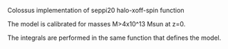 Colossus implementation of seppi20 halo-xoff-spin function

The model is calibrated for masses M>4x10^13 Msun at z=0.

The integrals are performed in the same function that defines the model.
